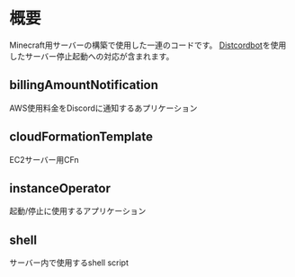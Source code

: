 # 概要
Minecraft用サーバーの構築で使用した一連のコードです。
[Distcordbot](https://github.com/mizukamiyuta/minecraftDiscordbot)を使用したサーバー停止起動への対応が含まれます。

## billingAmountNotification
AWS使用料金をDiscordに通知するあプリケーション

## cloudFormationTemplate
EC2サーバー用CFn

## instanceOperator
起動/停止に使用するアプリケーション

## shell
サーバー内で使用するshell script